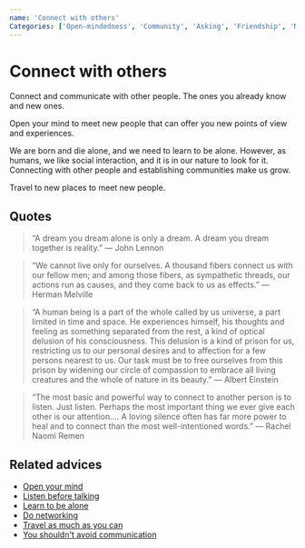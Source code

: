 ```yaml
---
name: 'Connect with others'
Categories: ['Open-mindedness', 'Community', 'Asking', 'Friendship', 'Networking', 'Empathy', 'Communication', 'Relationships']
---
```

# Connect with others

Connect and communicate with other people. The ones you already know and new ones.

Open your mind to meet new people that can offer you new points of view and experiences.

We are born and die alone, and we need to learn to be alone. 
However, as humans, we like social interaction, and it is in our nature to look for it. Connecting with other people and establishing communities make us grow.

Travel to new places to meet new people.

## Quotes

> “A dream you dream alone is only a dream. A dream you dream together is reality.” ― John Lennon

> “We cannot live only for ourselves. A thousand fibers connect us with our fellow men; and among those fibers, as sympathetic threads, our actions run as causes, and they come back to us as effects.” ― Herman Melville

> “A human being is a part of the whole called by us universe, a part limited in time and space. He experiences himself, his thoughts and feeling as something separated from the rest, a kind of optical delusion of his consciousness. This delusion is a kind of prison for us, restricting us to our personal desires and to affection for a few persons nearest to us. Our task must be to free ourselves from this prison by widening our circle of compassion to embrace all living creatures and the whole of nature in its beauty.” ― Albert Einstein

> “The most basic and powerful way to connect to another person is to listen. Just listen. Perhaps the most important thing we ever give each other is our attention…. A loving silence often has far more power to heal and to connect than the most well-intentioned words.” ― Rachel Naomi Remen

## Related advices

- [Open your mind](../Open%20your%20mind/index.md)
- [Listen before talking](../Listen%20before%20talking/index.md)
- [Learn to be alone](../Learn%20to%20be%20alone/index.md)
- [Do networking](../Do%20networking/index.md)
- [Travel as much as you can](../Travel%20as%20much%20as%20you%20can/index.md)
- [You shouldn't avoid communication](../You%20shouldn't%20avoid%20communication/index.md)
